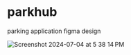 # parkhub
parking application figma design 

![Screenshot 2024-07-04 at 5 38 14 PM](https://github.com/dalvirushikesh/parkhub/assets/98545737/0d2ee092-2e61-4516-a9d8-d78e2036e004)
